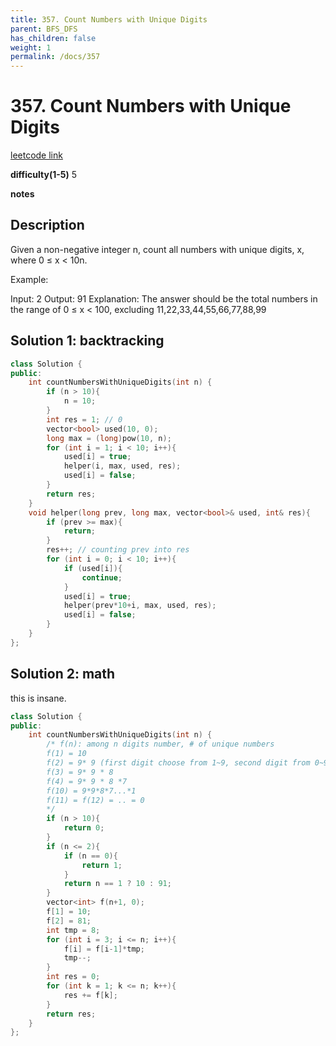 ```yaml
---
title: 357. Count Numbers with Unique Digits
parent: BFS_DFS
has_children: false
weight: 1
permalink: /docs/357
---
```

# 357. Count Numbers with Unique Digits
[leetcode link](https://leetcode.com/problems/count-numbers-with-unique-digits/)

**difficulty(1-5)** 
5

**notes**

## Description
Given a non-negative integer n, count all numbers with unique digits, x, where 0 ≤ x < 10n.

Example:

Input: 2
Output: 91 
Explanation: The answer should be the total numbers in the range of 0 ≤ x < 100, 
             excluding 11,22,33,44,55,66,77,88,99

## Solution 1: backtracking

```c++
class Solution {
public:
    int countNumbersWithUniqueDigits(int n) {
        if (n > 10){
            n = 10;
        }
        int res = 1; // 0
        vector<bool> used(10, 0);
        long max = (long)pow(10, n);
        for (int i = 1; i < 10; i++){
            used[i] = true;
            helper(i, max, used, res);
            used[i] = false;
        }
        return res;        
    }
    void helper(long prev, long max, vector<bool>& used, int& res){
        if (prev >= max){
            return;
        }
        res++; // counting prev into res
        for (int i = 0; i < 10; i++){
            if (used[i]){
                continue;
            }
            used[i] = true;
            helper(prev*10+i, max, used, res);
            used[i] = false;
        }
    }
};
```

## Solution 2: math
this is insane.

```c++
class Solution {
public:
    int countNumbersWithUniqueDigits(int n) {
        /* f(n): among n digits number, # of unique numbers
        f(1) = 10
        f(2) = 9* 9 (first digit choose from 1~9, second digit from 0~9 -1 = 9)
        f(3) = 9* 9 * 8
        f(4) = 9* 9 * 8 *7
        f(10) = 9*9*8*7...*1
        f(11) = f(12) = .. = 0
        */
        if (n > 10){
            return 0;
        }
        if (n <= 2){
            if (n == 0){
                return 1;
            }
            return n == 1 ? 10 : 91;
        }
        vector<int> f(n+1, 0);
        f[1] = 10;
        f[2] = 81;
        int tmp = 8;
        for (int i = 3; i <= n; i++){
            f[i] = f[i-1]*tmp;
            tmp--;
        }
        int res = 0;
        for (int k = 1; k <= n; k++){
            res += f[k];
        }
        return res;
    }
};
```

<!-- 
Blue label
{: .label .label-blue }

Stable
{: .label .label-green }

New release
{: .label .label-purple }

Coming soon
{: .label .label-yellow }

Deprecated
{: .label .label-red } -->
